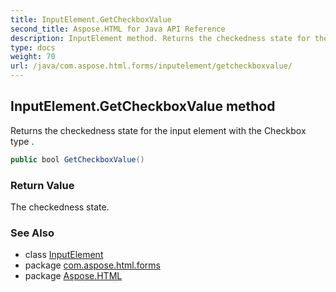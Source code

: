 ```yaml
---
title: InputElement.GetCheckboxValue
second_title: Aspose.HTML for Java API Reference
description: InputElement method. Returns the checkedness state for the input element with the Checkbox type 
type: docs
weight: 70
url: /java/com.aspose.html.forms/inputelement/getcheckboxvalue/
---
```

## InputElement.GetCheckboxValue method

Returns the checkedness state for the input element with the Checkbox type .

```java
public bool GetCheckboxValue()
```

### Return Value

The checkedness state.

### See Also

* class [InputElement](../)
* package [com.aspose.html.forms](../../inputelement/)
* package [Aspose.HTML](../../../)
